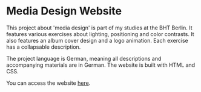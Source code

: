 # Media Design Website
This project about 'media design' is part of my studies at the BHT Berlin.
It features various exercises about lighting, positioning and color contrasts. It also features an album cover design and a logo animation.
Each exercise has a collapsable description.

The project language is German, meaning all descriptions and accompanying materials are in German.
The website is built with HTML and CSS.

You can access the website [here](https://florgol.github.io/media-design-website/ "The Media Design Website").
